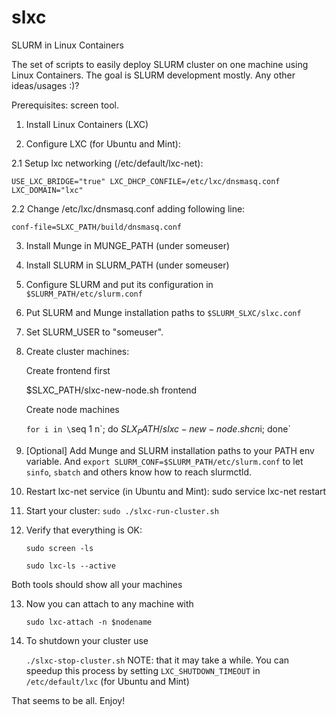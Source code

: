 slxc
====

SLURM in Linux Containers

The set of scripts to easily deploy SLURM cluster on one machine using Linux Containers.
The goal is SLURM development mostly. Any other ideas/usages :)?

Prerequisites: screen tool.

1. Install Linux Containers (LXC)

2. Configure LXC (for Ubuntu and Mint):

2.1 Setup lxc networking (/etc/default/lxc-net):

`USE_LXC_BRIDGE="true"
LXC_DHCP_CONFILE=/etc/lxc/dnsmasq.conf
LXC_DOMAIN="lxc"`

2.2 Change /etc/lxc/dnsmasq.conf adding following line:

`conf-file=SLXC_PATH/build/dnsmasq.conf`

3. Install Munge in MUNGE_PATH (under someuser)

4. Install SLURM in SLURM_PATH (under someuser)

5. Configure SLURM and put its configuration in `$SLURM_PATH/etc/slurm.conf`

6. Put SLURM and Munge installation paths to `$SLURM_SLXC/slxc.conf`

7. Set SLURM_USER to "someuser".

8. Create cluster machines:
    
    Create frontend first
    
    $SLXC_PATH/slxc-new-node.sh frontend
    
    Create node machines
    
    `for i in \`seq 1 n\`; do $SLX_PATH/slxc-new-node.sh cn$i; done`

9. [Optional] Add Munge and SLURM installation paths to your PATH env variable.
    And `export SLURM_CONF=$SLURM_PATH/etc/slurm.conf` to let `sinfo`, `sbatch`
    and others know how to reach slurmctld.

10. Restart lxc-net service (in Ubuntu and Mint):
    sudo service lxc-net restart

11. Start your cluster:
    `sudo ./slxc-run-cluster.sh`

12. Verify that everything is OK:
    
    `sudo screen -ls`
    
    `sudo lxc-ls --active`
    
Both tools should show all your machines

13. Now you can attach to any machine with
    
    `sudo lxc-attach -n $nodename`

14. To shutdown your cluster use

    `./slxc-stop-cluster.sh`
    NOTE: that it may take a while. You can speedup this process by setting
`LXC_SHUTDOWN_TIMEOUT` in `/etc/default/lxc` (for Ubuntu and Mint)

That seems to be all. Enjoy!
